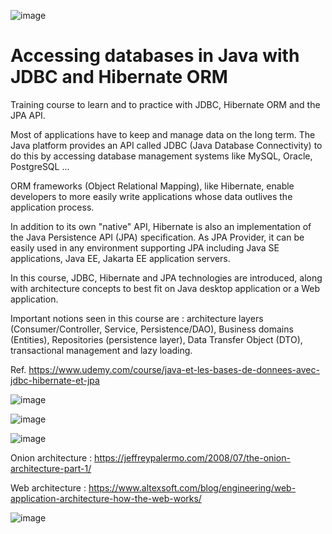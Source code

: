 ![image](https://user-images.githubusercontent.com/36189996/136406852-3e534ef2-563c-4722-94a7-826852193de0.png)

# Accessing databases in Java with JDBC and Hibernate ORM

Training course to learn and to practice with JDBC, Hibernate ORM and the JPA API.

Most of applications have to keep and manage data on the long term. The Java platform provides an API called JDBC (Java Database Connectivity) to do this by accessing database management systems like MySQL, Oracle, PostgreSQL ...

ORM frameworks (Object Relational Mapping), like Hibernate, enable developers to more easily write applications whose data outlives the application process. 

In addition to its own "native" API, Hibernate is also an implementation of the Java Persistence API (JPA) specification. As JPA Provider, it can be easily used in any environment supporting JPA including Java SE applications, Java EE, Jakarta EE application servers.

In this course, JDBC, Hibernate and JPA technologies are introduced, along with architecture concepts to best fit on Java desktop application or a Web application. 

Important notions seen in this course are : architecture layers (Consumer/Controller, Service, Persistence/DAO), Business domains (Entities), Repositories (persistence layer), Data Transfer Object (DTO), transactional management and lazy loading.

Ref. https://www.udemy.com/course/java-et-les-bases-de-donnees-avec-jdbc-hibernate-et-jpa



![image](https://user-images.githubusercontent.com/36189996/136409279-6b7f2272-ff30-4102-9690-6230c8fe5c71.png)

![image](https://user-images.githubusercontent.com/36189996/136409694-7226e5b5-b182-41b9-a9e0-be672c7f9009.png)

![image](https://user-images.githubusercontent.com/36189996/136412968-64dfbaf3-6f6d-43ac-99be-f5cf3c12b241.png)


Onion architecture : https://jeffreypalermo.com/2008/07/the-onion-architecture-part-1/

Web architecture : https://www.altexsoft.com/blog/engineering/web-application-architecture-how-the-web-works/

![image](https://user-images.githubusercontent.com/36189996/137469976-69147cbe-79cb-4207-bf29-502467856bc4.png)
